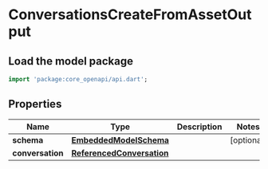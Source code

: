 # ConversationsCreateFromAssetOutput

## Load the model package
```dart
import 'package:core_openapi/api.dart';
```

## Properties
Name | Type | Description | Notes
------------ | ------------- | ------------- | -------------
**schema** | [**EmbeddedModelSchema**](EmbeddedModelSchema) |  | [optional] 
**conversation** | [**ReferencedConversation**](ReferencedConversation) |  | 





